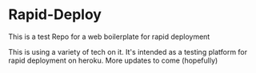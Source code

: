 # Rapid-Deploy
This is a test Repo for a web boilerplate for rapid deployment


This is using a variety of tech on it. It's intended as a testing platform for rapid deployment on heroku. More updates to come (hopefully)
